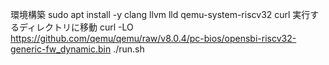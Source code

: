 環境構築
sudo apt install -y clang llvm lld qemu-system-riscv32 curl
実行するディレクトリに移動
curl -LO https://github.com/qemu/qemu/raw/v8.0.4/pc-bios/opensbi-riscv32-generic-fw_dynamic.bin
./run.sh